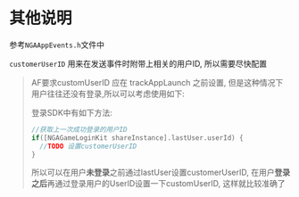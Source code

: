 # 其他说明

参考`NGAAppEvents.h`文件中

`customerUserID` 用来在发送事件时附带上相关的用户ID, 所以需要尽快配置

> AF要求customUserID 应在 trackAppLaunch 之前设置, 但是这种情况下用户往往还没有登录,所以可以考虑使用如下:
>
> 登录SDK中有如下方法:
>
> ```objectivec
> //获取上一次成功登录的用户ID
> if([NGAGameLoginKit shareInstance].lastUser.userId) {
>   //TODO 设置customerUserID
> }
> ```
>
> 所以可以在用户**未登录**之前通过lastUser设置customerUserID, 在用户**登录之后**再通过登录用户的UserID设置一下customUserID, 这样就比较准确了
